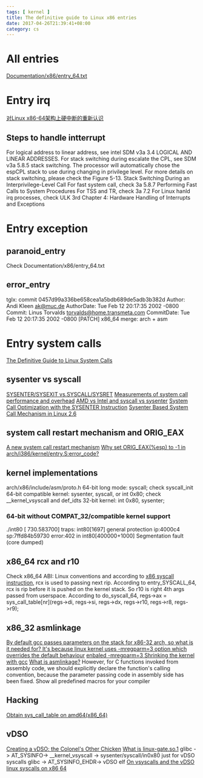 ```yaml
---
tags: [ kernel ] 
title: The definitive guide to Linux x86 entries
date: 2017-04-26T21:39:41+08:00 
category: cs
---
```


# All entries
[Documentation/x86/entry_64.txt](https://www.kernel.org/doc/Documentation/x86/entry_64.txt)

# Entry irq
[对Linux x86-64架构上硬中断的重新认识](http://www.lenky.info/archives/2013/03/2245)
## Steps to handle intterrupt
For logical address to linear address, see intel SDM v3a 3.4 LOGICAL AND LINEAR ADDRESSES.
For stack switching during escalate the CPL, see SDM v3a 5.8.5 stack switching. The processor will automatically chose the espCPL stack to use during changing in privilege level.
For more details on stack switching, please check the Figure 5-13. Stack Switching During an Interprivilege-Level Call
For fast system call, check 3a 5.8.7 Performing Fast Calls to System Procedures
For TSS and TR, check 3a 7.2
For Linux hanld irq processes, check ULK 3rd Chapter 4: Hardware Handling of Interrupts and Exceptions

# Entry exception
## paranoid_entry
Check Documentation/x86/entry_64.txt
## error_entry
tglx: commit 0457d99a336be658cea1a5bdb689de5adb3b382d
Author:     Andi Kleen <ak@muc.de>
AuthorDate: Tue Feb 12 20:17:35 2002 -0800
Commit:     Linus Torvalds <torvalds@home.transmeta.com>
CommitDate: Tue Feb 12 20:17:35 2002 -0800
    [PATCH] x86_64 merge: arch + asm


# Entry system calls
[The Definitive Guide to Linux System Calls](https://blog.packagecloud.io/eng/2016/04/05/the-definitive-guide-to-linux-system-calls/)

## sysenter vs syscall
[SYSENTER/SYSEXIT vs.SYSCALL/SYSRET](https://groups.google.com/forum/#!topic/comp.arch/CjDs4MJCBow%5B1-25%5D)
[Measurements of system call performance and overhead](http://arkanis.de/weblog/2017-01-05-measurements-of-system-call-performance-and-overhead)
[AMD vs Intel and syscall vs sysenter](https://reverseengineering.stackexchange.com/a/16511/16996)
[System Call Optimization with the SYSENTER Instruction](https://www.codeguru.com/cpp/misc/misc/system/article.php/c8223/System-Call-Optimization-with-the-SYSENTER-Instruction.htm)
[Sysenter Based System Call Mechanism in Linux 2.6](http://articles.manugarg.com/systemcallinlinux2_6.html)

## system call restart mechanism and ORIG_EAX
[A new system call restart mechanism](https://lwn.net/Articles/17744/)
[Why set ORIG_EAX(%esp) to -1 in arch/i386/kernel/entry.S:error_code?](https://lkml.org/lkml/2006/8/29/350)

## kernel implementations
arch/x86/include/asm/proto.h
64-bit long mode: syscall; check syscall_init
64-bit compatible kernel: sysenter, syscall, or int 0x80; check __kernel_vsyscall and def_idts
32-bit kernel: int 0x80, sysenter;
### 64-bit without COMPAT_32/compatible kernel support
./int80
[  730.583700] traps: int80[1697] general protection ip:4000c4 sp:7ffd84b59730 error:402 in int80[400000+1000]
Segmentation fault (core dumped)

## x86_64 rcx and r10
Check x86_64 ABI: Linux conventions and  according to [x86 syscall instruction](https://www.felixcloutier.com/x86/syscall), rcx is used to passing next rip.
According to entry_SYSCALL_64, rcx is rip before it is pushed on the kernel stack. So r10 is right 4th args passed from userspace.
According to do_syscall_64, regs->ax = sys_call_table[nr](regs->di, regs->si, regs->dx, regs->r10, regs->r8, regs->r9);

## x86_32 asmlinkage
[By default gcc passes parameters on the stack for x86-32 arch, so what is it needed for? It's because linux kernel uses -mregparm=3 option which overrides the default behaviour](https://qr.ae/Ti5MJJ)
[enbaled -mregparm=3 Shrinking the kernel with gcc](https://lwn.net/Articles/67175/)
[What is asmlinkage?](https://kernelnewbies.org/FAQ/asmlinkage)
However, for C functions invoked from assembly code, we should explicitly declare the function's calling convention, because the parameter passing code in assembly side has been fixed. Show all predefined macros for your compiler

## Hacking
[Obtain sys_call_table on amd64(x86_64)](https://www.exploit-db.com/papers/13146)

## vDSO
[Creating a vDSO: the Colonel's Other Chicken](http://www.linuxjournal.com/content/creating-vdso-colonels-other-chicken?page=0,0)
[What is linux-gate.so.1](http://www.trilithium.com/johan/2005/08/linux-gate/)
glibc -> AT_SYSINFO-> __kernel_vsyscall -> sysenter/syscall/in0x80
just for vDSO syscalls
glibc -> AT_SYSINFO_EHDR-> vDSO elf 
[On vsyscalls and the vDSO](https://lwn.net/Articles/446528/)
[linux syscalls on x86 64](http://blog.tinola.com/?e=5)
